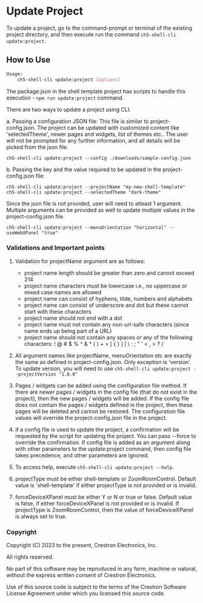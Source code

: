 # Update Project

To update a project, go to the command-prompt or terminal of the existing project directory, and then execute run the command `ch5-shell-cli update:project`.

## How to Use

```bash
Usage:
    ch5-shell-cli update:project [options]

```

The package.json in the shell template project has scripts to handle this execution - `npm run update:project` command.

There are two ways to update a project using CLI. 

a. Passing a configuration JSON file: This file is similar to project-config.json. The project can be updated with customized content like 'selectedTheme', newer pages and widgets, list of themes etc.. The user will not be prompted for any further information, and all details will be picked from the json file.

`ch5-shell-cli update:project --config ./downloads/sample-config.json`

b. Passing the key and the value required to be updated in the project-config.json file:

`ch5-shell-cli update:project --projectName "my-new-shell-template"`
`ch5-shell-cli update:project --selectedTheme "dark-theme"`

Since the json file is not provided, user will need to atleast 1 argument. Multiple arguments can be provided as well to update multiple values in the project-config.json file.

`ch5-shell-cli update:project --menuOrientation "horizontal" --useWebXPanel "true"`

### Validations and Important points

1. Validation for projectName argument are as follows:
    - project name length should be greater than zero and cannot exceed 214
    - project name characters must be lowercase i.e., no uppercase or mixed case names are allowed
    - project name can consist of hyphens, tilde, numbers and alphabets
    - project name can consist of underscore and dot but these cannot start with these characters
    - project name should not end with a dot
    - project name must not contain any non-url-safe characters (since name ends up being part of a URL)
    - project name should not contain any spaces or any of the following characters: ! @ # $ % ^ & * ( ) + = [ { } ] | \ : ; " ' < , > ? /

2. All argument names like projectName, menuOrientation etc are exactly the same as defined in project-config.json. Only exception is 'version'. To update version, you will need to use `ch5-shell-cli update:project --projectVersion "1.0.0"`

3. Pages / widgets can be added using the configuration file method. If there are newer pages / widgets in the config file (that do not exist in the project), then the new pages / widgets will be added. If the config file does not contain the pages / widgets defined in the project, then these pages will be deleted and cannot be restored. The configuration file values will override the project-config.json file in the project.

4. if a config file is used to update the project, a confirmation will be requested by the script for updating the project. You can pass --force to override the confirmation. If config file is added as an argument along with other parameters to the update:project command, then config file takes precedence, and other parameters are ignored.

5. To access help, execute `ch5-shell-cli update:project --help`.

6. projectType must be either shell-template or ZoomRoomControl. Default value is 'shell-template' if either projectType is not provided or is invalid.

7. forceDeviceXPanel must be either Y or N or true or false. Default value is false, if either forceDeviceXPanel is not provided or is invalid. If projectType is ZoomRoomControl, then the value of forceDeviceXPanel is always set to true.


### Copyright

Copyright (C) 2023 to the present, Crestron Electronics, Inc.

All rights reserved.

No part of this software may be reproduced in any form, machine
or natural, without the express written consent of Crestron Electronics.

Use of this source code is subject to the terms of the Crestron Software License Agreement
under which you licensed this source code.